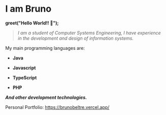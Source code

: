 # I am Bruno

**greet("Hello World!! 👋");**

> _I am a student of Computer Systems Engineering, I have experience in the development and design of information systems._

My main programming languages are:

- **Java**

- **Javascript**

- **TypeScript**

- **PHP**

_**And other development technologies.**_

Personal Portfolio:
https://brunobeltre.vercel.app/
